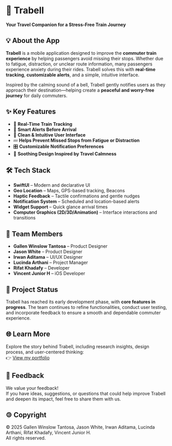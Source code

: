 # 🚆 Trabell  
**Your Travel Companion for a Stress-Free Train Journey**

## 💡 About the App  
**Trabell** is a mobile application designed to improve the **commuter train experience** by helping passengers avoid missing their stops. Whether due to fatigue, distraction, or unclear route information, many passengers experience anxiety during their rides. Trabell solves this with **real-time tracking**, **customizable alerts**, and a simple, intuitive interface.

Inspired by the calming sound of a bell, Trabell gently notifies users as they approach their destination—helping create a **peaceful and worry-free journey** for daily commuters.

## ✨ Key Features  
- 📍 **Real-Time Train Tracking**  
- 🔔 **Smart Alerts Before Arrival**  
- 📱 **Clean & Intuitive User Interface**  
- 💤 **Helps Prevent Missed Stops from Fatigue or Distraction**  
- 🎛️ **Customizable Notification Preferences**  
- 🎨 **Soothing Design Inspired by Travel Calmness**

## 🛠️ Tech Stack  
- **SwiftUI** – Modern and declarative UI  
- **Geo Location** – Maps, GPS-based tracking, Beacons  
- **Haptic Feedback** – Tactile confirmations and gentle nudges  
- **Notification System** – Scheduled and location-based alerts  
- **Widget Support** – Quick glance arrival times  
- **Computer Graphics (2D/3D/Animation)** – Interface interactions and transitions  

## 👥 Team Members  
- **Gallen Winslow Tantosa** – Product Designer  
- **Jason White** – Product Designer  
- **Irwan Aditama** – UI/UX Designer  
- **Lucinda Arthani** – Project Manager  
- **Rifat Khadafy** – Developer  
- **Vincent Junior H** – iOS Developer  

## 🚧 Project Status  
Trabell has reached its early development phase, with **core features in progress**. The team continues to refine functionalities, conduct user testing, and incorporate feedback to ensure a smooth and dependable commuter experience.

## 🌐 Learn More  
Explore the story behind Trabell, including research insights, design process, and user-centered thinking:  
👉 [View my portfolio](https://bit.ly/gwtportfolio)

## 📩 Feedback  
We value your feedback!  
If you have ideas, suggestions, or questions that could help improve Trabell and deepen its impact, feel free to share them with us.

## 🄯 Copyright  
© 2025 Gallen Winslow Tantosa, Jason White, Irwan Aditama, Lucinda Arthani, Rifat Khadafy, Vincent Junior H.  
All rights reserved.
